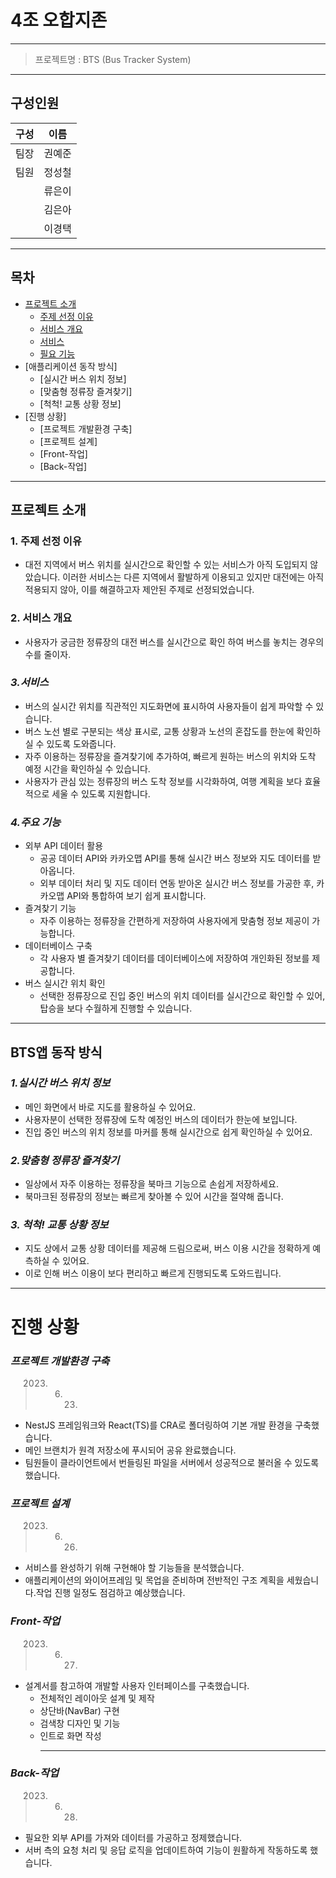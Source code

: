 # 4조 오합지존

---

> 프로젝트명 : BTS (Bus Tracker System)
> 

---

## 구성인원

| 구성 | 이름 |
| --- | --- |
| 팀장 | 권예준 |
| 팀원 | 정성철 |
|  | 류은이 |
|  | 김은아 |
|  | 이경택 |

---

## 목차

- [프로젝트 소개](#프로젝트-소개)
    - [주제 선정 이유](#1-주제-선정-이유)
    - [서비스 개요](##2-서비스-개요)
    - [서비스](#3.서비스)
    - [필요 기능](#4.주요-기능)
- [애플리케이션 동작 방식]
    - [실시간 버스 위치 정보]
    - [맞춤형 정류장 즐겨찾기]
    - [척척! 교통 상황 정보]
- [진행 상황]
    - [프로젝트 개발환경 구축]
    - [프로젝트 설계]
    - [Front-작업]
    - [Back-작업]
---

## 프로젝트 소개

### 1. 주제 선정 이유

- 대전 지역에서 버스 위치를 실시간으로 확인할 수 있는 서비스가 아직 도입되지 않았습니다. 이러한 서비스는 다른 지역에서 활발하게 이용되고 있지만 대전에는 아직 적용되지 않아, 이를 해결하고자 제안된 주제로 선정되었습니다.

### 2. 서비스 개요

- 사용자가 궁금한 정류장의 대전 버스를 실시간으로 확인 하여 버스를 놓치는 경우의 수를 줄이자.

### *3.서비스*

- 버스의 실시간 위치를 직관적인 지도화면에 표시하여 사용자들이 쉽게 파악할 수 있습니다.
- 버스 노선 별로 구분되는 색상 표시로, 교통 상황과 노선의 혼잡도를 한눈에 확인하실 수 있도록 도와줍니다.
- 자주 이용하는 정류장을 즐겨찾기에 추가하여, 빠르게 원하는 버스의 위치와 도착 예정 시간을 확인하실 수 있습니다.
- 사용자가 관심 있는 정류장의 버스 도착 정보를 시각화하여, 여행 계획을 보다 효율적으로 세울 수 있도록 지원합니다.

### *4.주요 기능*

- 외부 API 데이터 활용
    - 공공 데이터 API와 카카오맵 API를 통해 실시간 버스 정보와 지도 데이터를 받아옵니다.
    - 외부 데이터 처리 및 지도 데이터 연동 받아온 실시간 버스 정보를 가공한 후, 카카오맵 API와 통합하여 보기 쉽게 표시합니다.
- 즐겨찾기 기능
    - 자주 이용하는 정류장을 간편하게 저장하여 사용자에게 맞춤형 정보 제공이 가능합니다.
- 데이터베이스 구축
    - 각 사용자 별 즐겨찾기 데이터를 데이터베이스에 저장하여 개인화된 정보를 제공합니다.
- 버스 실시간 위치 확인
    - 선택한 정류장으로 진입 중인 버스의 위치 데이터를 실시간으로 확인할 수 있어, 탑승을 보다 수월하게 진행할 수 있습니다.

---

## BTS앱 동작 방식

### *1.실시간 버스 위치 정보*

- 메인 화면에서 바로 지도를 활용하실 수 있어요.
- 사용자분이 선택한 정류장에 도착 예정인 버스의 데이터가 한눈에 보입니다.
- 진입 중인 버스의 위치 정보를 마커를 통해 실시간으로 쉽게 확인하실 수 있어요.

### *2.맞춤형 정류장 즐겨찾기*

- 일상에서 자주 이용하는 정류장을 북마크 기능으로 손쉽게 저장하세요.
- 북마크된 정류장의 정보는 빠르게 찾아볼 수 있어 시간을 절약해 줍니다.

### *3. 척척! 교통 상황 정보*

- 지도 상에서 교통 상황 데이터를 제공해 드림으로써, 버스 이용 시간을 정확하게 예측하실 수 있어요.
- 이로 인해 버스 이용이 보다 편리하고 빠르게 진행되도록 도와드립니다.

---
# **진행 상황**

### *프로젝트 개발환경 구축*

> 2023. 6. 23.
> 
- NestJS 프레임워크와 React(TS)를 CRA로 폴더링하여 기본 개발 환경을 구축했습니다.
- 메인 브랜치가 원격 저장소에 푸시되어 공유 완료했습니다.
- 팀원들이 클라이언트에서 번들링된 파일을 서버에서 성공적으로 불러올 수 있도록 했습니다.

### *프로젝트 설계*

> 2023. 6. 26.
> 
- 서비스를 완성하기 위해 구현해야 할 기능들을 분석했습니다.
- 애플리케이션의 와이어프레임 및 목업을 준비하며 전반적인 구조 계획을 세웠습니다.작업 진행 일정도 점검하고 예상했습니다.

### *Front-작업*

> 2023. 6. 27.
> 
- 설계서를 참고하여 개발할 사용자 인터페이스를 구축했습니다.
    - 전체적인 레이아웃 설계 및 제작
    - 상단바(NavBar) 구현
    - 검색창 디자인 및 기능
    - 인트로 화면 작성
        ****

### *Back-작업*

> 2023. 6. 28.
> 
- 필요한 외부 API를 가져와 데이터를 가공하고 정제했습니다.
- 서버 측의 요청 처리 및 응답 로직을 업데이트하여 기능이 원활하게 작동하도록 했습니다.